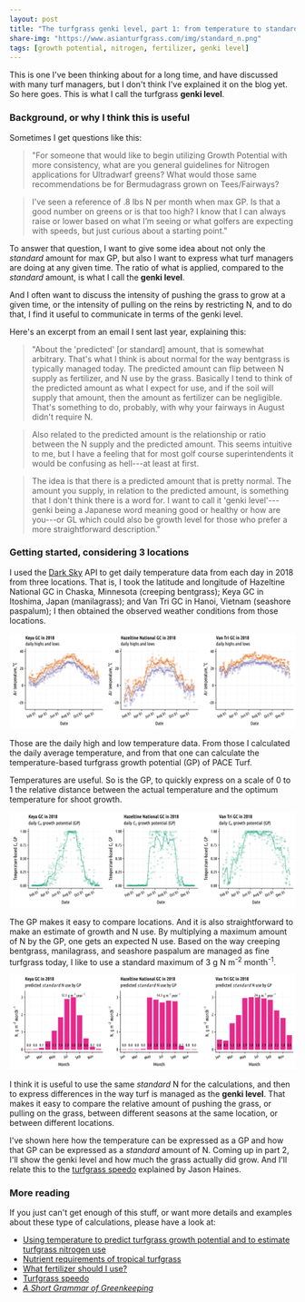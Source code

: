 ```yaml
---
layout: post
title: "The turfgrass genki level, part 1: from temperature to standard N"
share-img: "https://www.asianturfgrass.com/img/standard_n.png"
tags: [growth potential, nitrogen, fertilizer, genki level]
---
```


This is one I've been thinking about for a long time, and have discussed with many turf managers, but I don't think I've explained it on the blog yet. So here goes. This is what I call the turfgrass **genki level**.

### Background, or why I think this is useful

Sometimes I get questions like this:

> "For someone that would like to begin utilizing Growth Potential with more consistency, what are you general guidelines for Nitrogen applications for Ultradwarf greens? What would those same recommendations be for Bermudagrass grown on Tees/Fairways? 

> I've seen a reference of .8 lbs N per month when max GP. Is that a good number on greens or is that too high? I know that I can always raise or lower based on what I’m seeing or what golfers are expecting with speeds, but just curious about a starting point."

To answer that question, I want to give some idea about not only the *standard* amount for max GP, but also I want to express what turf managers are doing at any given time. The ratio of what is applied, compared to the *standard* amount, is what I call the **genki level**.

And I often want to discuss the intensity of pushing the grass to grow at a given time, or the intensity of pulling on the reins by restricting N, and to do that, I find it useful to communicate in terms of the genki level.

Here's an excerpt from an email I sent last year, explaining this:

> "About the 'predicted' [or standard] amount, that is somewhat arbitrary. That's what I think is about normal for the way bentgrass is typically managed today. The predicted amount can flip between N supply as fertilizer, and N use by the grass. Basically I tend to think of the predicted amount as what I expect for use, and if the soil will supply that amount, then the amount as fertilizer can be negligible. That's something to do, probably, with why your fairways in August didn't require N.

> Also related to the predicted amount is the relationship or ratio between the N supply and the predicted amount. This seems intuitive to me, but I have a feeling that for most golf course superintendents it would be confusing as hell---at least at first.

> The idea is that there is a predicted amount that is pretty normal. The amount you supply, in relation to the predicted amount, is something that I don't think there is a word for. I want to call it 'genki level'---genki being a Japanese word meaning good or healthy or how are you---or GL which could also be growth level for those who prefer a more straightforward description."

### Getting started, considering 3 locations

I used the [Dark Sky](https://darksky.net/poweredby/) API to get daily temperature data from each day in 2018 from three locations. That is, I took the latitude and longitude of Hazeltine National GC in Chaska, Minnesota (creeping bentgrass); Keya GC in Itoshima, Japan (manilagrass); and Van Tri GC in Hanoi, Vietnam (seashore paspalum); I then obtained the observed weather conditions from those locations.

![temperature 3 locs 2018](/img/genki_level_temps.png)

Those are the daily high and low temperature data. From those I calculated the daily average temperature, and from that one can calculate the temperature-based turfgrass growth potential (GP) of PACE Turf.

Temperatures are useful. So is the GP, to quickly express on a scale of 0 to 1 the relative distance between the actual temperature and the optimum temperature for shoot growth.

![genki level gp](/img/genki_level_gp.png)

The GP makes it easy to compare locations. And it is also straightforward to make an estimate of growth and N use. By multiplying a maximum amount of N by the GP, one gets an expected N use. Based on the way creeping bentgrass, manilagrass, and seashore paspalum are managed as fine turfgrass today, I like to use a standard maximum of 3 g N m<sup>-2</sup> month<sup>-1</sup>.

![standard N](/img/standard_n.png)

I think it is useful to use the same *standard* N for the calculations, and then to express differences in the way turf is managed as the **genki level**. That makes it easy to compare the relative amount of pushing the grass, or pulling on the grass, between different seasons at the same location, or between different locations.

I've shown here how the temperature can be expressed as a GP and how that GP can be expressed as a *standard* amount of N. Coming up in part 2, I'll show the genki level and how much the grass actually did grow. And I'll relate this to the [turfgrass speedo](https://www.turfhacker.com/2018/12/turfgrass-speedo.html) explained by Jason Haines.

### More reading

If you just can't get enough of this stuff, or want more details and examples about these type of calculations, please have a look at:

* [Using temperature to predict turfgrass growth potential and to estimate turfgrass nitrogen use](http://www.files.asianturfgrass.com/201306_growth_potential.pdf)
* [Nutrient requirements of tropical turfgrass](http://www.files.asianturfgrass.com/20130311_woods_handout_nutrient_requirements_tropical_turfgrass.pdf)
* [What fertilizer should I use?](http://www.files.asianturfgrass.com/20130313_woods_handout_fertilizer_choice.pdf)
* [Turfgrass speedo](https://www.turfhacker.com/2018/12/turfgrass-speedo.html)
* [*A Short Grammar of Greenkeeping*](https://leanpub.com/short_grammar_of_greenkeeping) 




